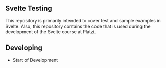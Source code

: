 ## Svelte Testing

This repository is primarily intended to cover test and sample examples in Svelte. Also, this repository contains the code that is used during the development of the Svelte course at Platzi.

## Developing

- Start of Development

